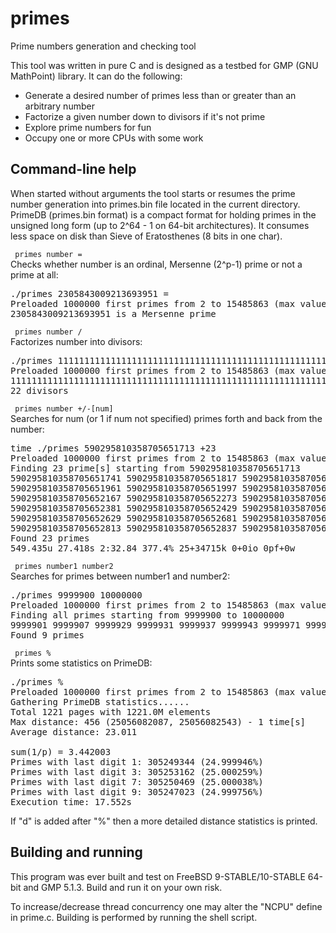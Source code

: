 # primes
Prime numbers generation and checking tool

This tool was written in pure C and is designed as a testbed for GMP (GNU MathPoint) library. It can do the following:
* Generate a desired number of primes less than or greater than an arbitrary number
* Factorize a given number down to divisors if it's not prime
* Explore prime numbers for fun
* Occupy one or more CPUs with some work

 <h2>Command-line help</h2>
 When started without arguments the tool starts or resumes the prime number generation into primes.bin file located in the current directory. PrimeDB (primes.bin format) is a compact format for holding primes in the unsigned long form (up to 2^64 - 1 on 64-bit architectures). It consumes less space on disk than Sieve of Eratosthenes (8 bits in one char).
 
<code>   primes number =</code><br/>
Checks whether number is an ordinal, Mersenne (2^p-1) prime or not a prime at all:
<pre>./primes 2305843009213693951 =
Preloaded 1000000 first primes from 2 to 15485863 (max value in PrimeDB = 28024330787)
2305843009213693951 is a Mersenne prime</pre>

<code>  primes number /</code><br/>
Factorizes number into divisors:
<pre>./primes 111111111111111111111111111111111111111111111111111111111111111111111111111111111111 /
Preloaded 1000000 first primes from 2 to 15485863 (max value in PrimeDB = 28024330787)
111111111111111111111111111111111111111111111111111111111111111111111111111111111111 = 3 * 7 * 11 * 13 * 29 * 37 * 43 * 101 * 127 * 239 * 281 * 1933 * 2689 * 4649 * 9901 * 226549 * 459691 * 909091 * 10838689 * 121499449 * 7 * 4458192223320340849
22 divisors</pre>

<code>  primes number +/-[num]</code><br/>
Searches for num (or 1 if num not specified) primes forth and back from the number:
<pre>time ./primes 590295810358705651713 +23
Preloaded 1000000 first primes from 2 to 15485863 (max value in PrimeDB = 28048384121)
Finding 23 prime[s] starting from 590295810358705651713
590295810358705651741 590295810358705651817 590295810358705651829 590295810358705651951
590295810358705651961 590295810358705651997 590295810358705652021 590295810358705652153
590295810358705652167 590295810358705652273 590295810358705652281 590295810358705652287
590295810358705652381 590295810358705652429 590295810358705652563 590295810358705652627
590295810358705652629 590295810358705652681 590295810358705652797 590295810358705652809
590295810358705652813 590295810358705652837 590295810358705652891
Found 23 primes
549.435u 27.418s 2:32.84 377.4% 25+34715k 0+0io 0pf+0w</pre>

<code>  primes number1 number2</code><br/>
Searches for primes between number1 and number2:
<pre>./primes 9999900 10000000
Preloaded 1000000 first primes from 2 to 15485863 (max value in PrimeDB = 28096512887)
Finding all primes starting from 9999900 to 10000000
9999901 9999907 9999929 9999931 9999937 9999943 9999971 9999973 9999991
Found 9 primes</pre>

<code>  primes %</code><br/>
Prints some statistics on PrimeDB:
<pre>./primes %
Preloaded 1000000 first primes from 2 to 15485863 (max value in PrimeDB = 28096512887)
Gathering PrimeDB statistics......
Total 1221 pages with 1221.0M elements
Max distance: 456 (25056082087, 25056082543) - 1 time[s]
Average distance: 23.011

sum(1/p) = 3.442003
Primes with last digit 1: 305249344 (24.999946%)
Primes with last digit 3: 305253162 (25.000259%)
Primes with last digit 7: 305250469 (25.000038%)
Primes with last digit 9: 305247023 (24.999756%)
Execution time: 17.552s</pre>
If "d" is added after "%" then a more detailed distance statistics is printed.

<h2>Building and running</h2>
This program was ever built and test on FreeBSD 9-STABLE/10-STABLE 64-bit and GMP 5.1.3. Build and run it on your own risk.

To increase/decrease thread concurrency one may alter the "NCPU" define in prime.c. Building is performed by running the shell script.
